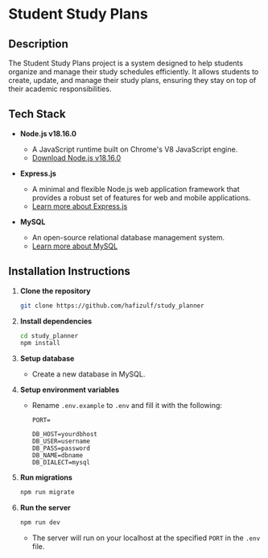 # Student Study Plans

## Description

The Student Study Plans project is a system designed to help students organize and manage their study schedules efficiently. It allows students to create, update, and manage their study plans, ensuring they stay on top of their academic responsibilities.

## Tech Stack

- **Node.js v18.16.0**
  - A JavaScript runtime built on Chrome's V8 JavaScript engine.
  - [Download Node.js v18.16.0](https://nodejs.org/en/blog/release/v18.16.0)

- **Express.js**
  - A minimal and flexible Node.js web application framework that provides a robust set of features for web and mobile applications.
  - [Learn more about Express.js](https://expressjs.com/)

- **MySQL**
  - An open-source relational database management system.
  - [Learn more about MySQL](https://www.mysql.com/)

## Installation Instructions

1. **Clone the repository**
   ```bash
   git clone https://github.com/hafizulf/study_planner
   ```

2. **Install dependencies**
   ```bash
   cd study_planner
   npm install
   ```

3. **Setup database**
   - Create a new database in MySQL.

4. **Setup environment variables**
   - Rename `.env.example` to `.env` and fill it with the following:
     ```
     PORT=

     DB_HOST=yourdbhost
     DB_USER=username
     DB_PASS=password
     DB_NAME=dbname
     DB_DIALECT=mysql
     ```

5. **Run migrations**
   ```bash
   npm run migrate
   ```

6. **Run the server**
   ```bash
   npm run dev
   ```
   - The server will run on your localhost at the specified `PORT` in the `.env` file.
